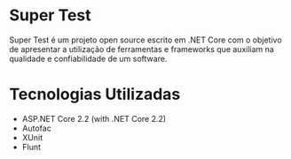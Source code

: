 # Super Test

Super Test é um projeto open source escrito em .NET Core com o objetivo de apresentar a utilização de ferramentas e
frameworks que auxiliam na qualidade e confiabilidade de um software.

# Tecnologias Utilizadas

- ASP.NET Core 2.2 (with .NET Core 2.2)
- Autofac
- XUnit
- Flunt
